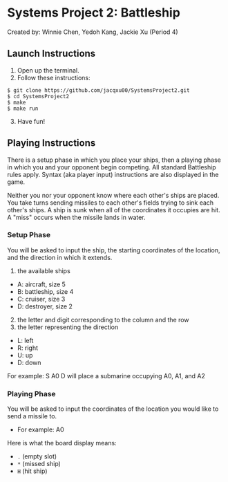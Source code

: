 # Systems Project 2: Battleship
Created by: Winnie Chen, Yedoh Kang, Jackie Xu (Period 4)

## Launch Instructions

1. Open up the terminal.
2. Follow these instructions:
```
$ git clone https://github.com/jacqxu00/SystemsProject2.git
$ cd SystemsProject2
$ make
$ make run
```
3. Have fun!



## Playing Instructions
There is a setup phase in which you place your ships, then a playing phase in which you and your opponent begin competing. All standard Battleship rules apply. Syntax (aka player input) instructions are also displayed in the game.

Neither you nor your opponent know where each other's ships are placed. You take turns sending missiles to each other's fields trying to sink each other's ships. A ship is sunk when all of the coordinates it occupies are hit. A "miss" occurs when the missile lands in water.

### Setup Phase

You will be asked to input the ship, the starting coordinates of the location, and the direction in which it extends.
1. the available ships
  * A: aircraft, size 5
  * B: battleship, size 4
  * C: cruiser, size 3
  * D: destroyer, size 2
2. the letter and digit corresponding to the column and the row
3. the letter representing the direction
  * L: left
  * R: right
  * U: up
  * D: down

For example: S A0 D will place a submarine occupying A0, A1, and A2

### Playing Phase

You will be asked to input the coordinates of the location you would
like to send a missile to.
* For example: A0

Here is what the board display means:
* `.` (empty slot)
* `*` (missed ship)
* `H` (hit ship)
